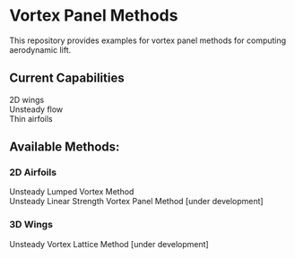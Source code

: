 # Vortex Panel Methods

This repository provides examples for vortex panel methods for computing aerodynamic lift.

## Current Capabilities
2D wings  
Unsteady flow  
Thin airfoils  

## Available Methods:
### 2D Airfoils
Unsteady Lumped Vortex Method  
Unsteady Linear Strength Vortex Panel Method [under development]  

### 3D Wings
Unsteady Vortex Lattice Method [under development]
